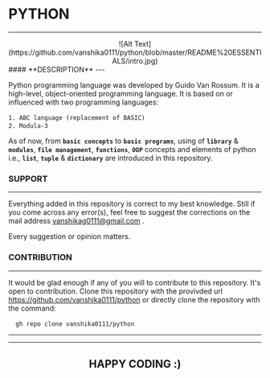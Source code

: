 # **PYTHON**
---
<center>
   ![Alt Text](https://github.com/vanshika0111/python/blob/master/README%20ESSENTIALS/intro.jpg) 
</center>
#### **DESCRIPTION**
---

Python programming language was developed by Guido Van Rossum. 
It is a high-level, object-oriented programming language.
It is based on or influenced with two programming languages:

    1. ABC language (replacement of BASIC)
    2. Modula-3

As of now, from **`basic concepts`** to **`basic programs`**, using of **`library`** & **`modules`**, **`file management`**, **`functions`**, **`OOP`** concepts and elements of python i.e., **`list`**, **`tuple`** & **`dictionary`** are introduced in this repository.

### **SUPPORT**
---

Everything added in this repository is correct to my best knowledge.
Still if you come across any error(s), feel free to suggest the corrections on the mail address vanshikag0111@gmail.com .

Every suggestion or opinion matters.

### **CONTRIBUTION**
---

It would be glad enough if any of you will to contribute to this repository.
It's open to contribution. 
Clone this repository with the provivded url https://github.com/vanshika0111/python
or directly clone the repository with the command:

```bash
  gh repo clone vanshika0111/python
```

---
---
## <center> **HAPPY CODING :)** </center>